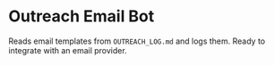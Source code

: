 # Outreach Email Bot

Reads email templates from `OUTREACH_LOG.md` and logs them. Ready to integrate with an email provider.

